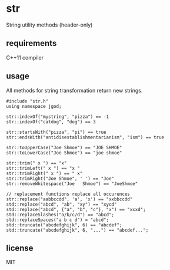 # str

String utility methods (header-only)

## requirements

C++11 compiler

## usage

All methods for string transformation return new strings.

```
#include "str.h"
using namespace jgod;

str::indexOf("mystring", "pizza") == -1
str::indexOf("catdog", "dog") == 3

str::startsWith("pizza", "pi") == true
str::endsWith("antidisestablishmentarianism", "ism") == true

str::toUpperCase("Joe Shmoe") == "JOE SHMOE"
str::toLowerCase("Joe Shmoe") == "joe shmoe"

str::trim(" x ") == "x"
str::trimLeft(" x ") == "x "
str::trimRight(" x ") == " x"
str::trimRight("Joe Shmoe", ' ') == "Joe"
str::removeWhitespace("Joe   Shmoe") == "JoeShmoe"

// replacement functions replace all occurences
str::replace("aabbccdd", 'a', 'x') == "xxbbccdd"
std::replace("abcd", "ab", "xy") == "xycd"
std::replace("abcd", {"a", "b", "c"}, "x") == "xxxd";
std::replaceSlashes("a/b/c/d") == "abcd";
std::replaceSpaces("a b c d") = "abcd";
std::truncate("abcdefghijk", 6) == "abcdef";
std::truncate("abcdefghijk", 6, "...") == "abcdef...";
```

## license

MIT